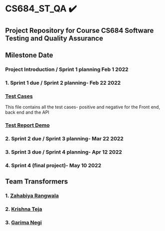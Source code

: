 # CS684_ST_QA ✔️
## Project Repository for Course CS684 Software Testing and Quality Assurance
## Milestone	Date 
### Project Introduction / Sprint 1 planning	Feb 1 2022
### 1. Sprint 1 due / Sprint 2 planning- Feb 22 2022
### [Test Cases](https://github.com/Kcode17/CS684_ST_QA/blob/main/TestingDocs/TestCases.xlsx)
This file contains all the test cases- positive and negative for the Front end, back end and the API
### [Test Report Demo](https://github.com/Kcode17/CS684_ST_QA/blob/main/TestingDocs/Test%20Report%20Demo.mp4)
### 2. Sprint 2 due / Sprint 3 planning- Mar 22 2022
### 3. Sprint 3 due / Sprint 4 planning- Apr 12 2022
### 4. Sprint 4 (final project)- May 10 2022
## Team Transformers
### 1. [Zahabiya Rangwala](https://www.linkedin.com/in/zahabiyar/)
### 2. [Krishna Teja](https://www.linkedin.com/in/krishna-teja-oguri/)
### 3. [Garima Negi](https://www.linkedin.com/in/garimanegi88/)
